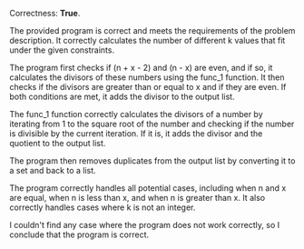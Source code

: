 Correctness: **True**.

The provided program is correct and meets the requirements of the problem description. It correctly calculates the number of different k values that fit under the given constraints.

The program first checks if (n + x - 2) and (n - x) are even, and if so, it calculates the divisors of these numbers using the func_1 function. It then checks if the divisors are greater than or equal to x and if they are even. If both conditions are met, it adds the divisor to the output list.

The func_1 function correctly calculates the divisors of a number by iterating from 1 to the square root of the number and checking if the number is divisible by the current iteration. If it is, it adds the divisor and the quotient to the output list.

The program then removes duplicates from the output list by converting it to a set and back to a list.

The program correctly handles all potential cases, including when n and x are equal, when n is less than x, and when n is greater than x. It also correctly handles cases where k is not an integer.

I couldn't find any case where the program does not work correctly, so I conclude that the program is correct.
